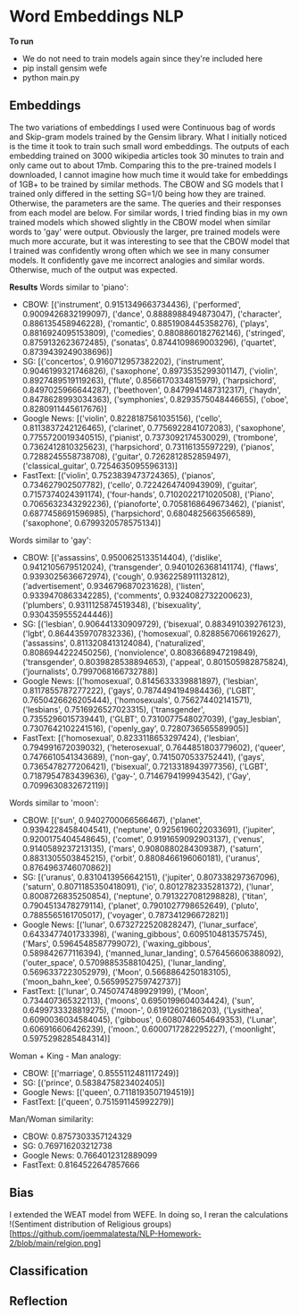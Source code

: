 # Word Embeddings NLP 
__To run__
- We do not need to train models again since they're included here
- pip install gensim wefe
- python main.py

## Embeddings
The two variations of embeddings I used were Continuous bag of words and Skip-gram models trained by the Gensim library. What I initially noticed is the time it took to train such small word embeddings. The outputs of each embedding trained on 3000 wikipedia articles took 30 minutes to train and only came out to about 17mb. Comparing this to the pre-trained models I downloaded, I cannot imagine how much time it would take for embeddings of 1GB+ to be trained by similar methods. The CBOW and SG models that I trained only differed in the setting SG=1/0 being how they are trained. Otherwise, the parameters are the same. The queries and their responses from each model are below. For similar words, I tried finding bias in my own trained models which showed slightly in the CBOW model when similar words to 'gay' were output. Obviously the larger, pre trained models were much more accurate, but it was interesting to see that the CBOW model that I trained was confidently wrong often which we see in many consumer models. It confidently gave me incorrect analogies and similar words. Otherwise, much of the output was expected.

__Results__
Words similar to 'piano':
- CBOW: [('instrument', 0.9151349663734436), ('performed', 0.9009426832199097), ('dance', 0.8888988494873047), ('character', 0.886135458946228), ('romantic', 0.8851908445358276), ('plays', 0.8816924095153809), ('comedies', 0.8808860182762146), ('stringed', 0.8759132623672485), ('sonatas', 0.8744109869003296), ('quartet', 0.8739439249038696)]   
- SG: [('concertos', 0.9160712957382202), ('instrument', 0.9046199321746826), ('saxophone', 0.8973535299301147), ('violin', 0.8927489519119263), ('flute', 0.8566170334815979), ('harpsichord', 0.8497025966644287), ('beethoven', 0.8479941487312317), ('haydn', 0.8478628993034363), ('symphonies', 0.8293575048446655), ('oboe', 0.8280911445617676)]  
- Google News: [('violin', 0.8228187561035156), ('cello', 0.8113837242126465), ('clarinet', 0.7756922841072083), ('saxophone', 0.7755720019340515), ('pianist', 0.7373092174530029), ('trombone', 0.7362412810325623), ('harpsichord', 0.73116135597229), ('pianos', 0.7288245558738708), ('guitar', 0.7262812852859497), ('classical_guitar', 0.7254635095596313)]
- FastText: [('violin', 0.7523839473724365), ('pianos', 0.734627902507782), ('cello', 0.7224264740943909), ('guitar', 0.7157374024391174), ('four-hands', 0.7102022171020508), ('Piano', 0.7065632343292236), ('pianoforte', 0.7058168649673462), ('pianist', 0.6877458691596985), ('harpsichord', 0.6804825663566589), ('saxophone', 0.6799320578575134)]

Words similar to 'gay':
- CBOW: [('assassins', 0.9500625133514404), ('dislike', 0.9412105679512024), ('transgender', 0.9401026368141174), ('flaws', 0.9393025636672974), ('cough', 0.9362258911132812), ('advertisement', 0.9346796870231628), ('listen', 0.9339470863342285), ('comments', 0.9324082732200623), ('plumbers', 0.9311125874519348), ('bisexuality', 0.9304359555244446)]
- SG: [('lesbian', 0.906441330909729), ('bisexual', 0.883491039276123), ('lgbt', 0.8644359707832336), ('homosexual', 0.8288567066192627), ('assassins', 0.8113208413124084), ('naturalized', 0.8086944222450256), ('nonviolence', 0.8083668947219849), ('transgender', 0.8039828538894653), ('appeal', 0.801505982875824), ('journalists', 0.7997068166732788)]
- Google News: [('homosexual', 0.8145633339881897), ('lesbian', 0.8117855787277222), ('gays', 0.7874494194984436), ('LGBT', 0.7650426626205444), ('homosexuals', 0.756274402141571), ('lesbians', 0.7516926527023315), ('transgender', 0.7355296015739441), ('GLBT', 0.7310077548027039), ('gay_lesbian', 0.7307642102241516), ('openly_gay', 0.7280736565589905)]
- FastText: [('homosexual', 0.8233118653297424), ('lesbian', 0.794991672039032), ('heterosexual', 0.7644851803779602), ('queer', 0.7476610541343689), ('non-gay', 0.7415070533752441), ('gays', 0.7365478277206421), ('bisexual', 0.7213318943977356), ('LGBT', 0.7187954783439636), ('gay-', 0.7146794199943542), ('Gay', 0.7099630832672119)]

Words similar to 'moon':
- CBOW: [('sun', 0.9402700066566467), ('planet', 0.9394228458404541), ('neptune', 0.9256196022033691), ('jupiter', 0.9200175404548645), ('comet', 0.9191659092903137), ('venus', 0.9140589237213135), ('mars', 0.9080880284309387), ('saturn', 0.8831305503845215), ('orbit', 0.8808466196060181), ('uranus', 0.8764963746070862)]
- SG: [('uranus', 0.8310413956642151), ('jupiter', 0.807338297367096), ('saturn', 0.8071185350418091), ('io', 0.8012782335281372), ('lunar', 0.8008726835250854), ('neptune', 
0.7913227081298828), ('titan', 0.7904513478279114), ('planet', 0.7901027798652649), ('pluto', 0.7885565161705017), ('voyager', 0.787341296672821)]
- Google News: [('lunar', 0.6732722520828247), ('lunar_surface', 0.6433477401733398), ('waning_gibbous', 0.6095104813575745), ('Mars', 0.5964548587799072), ('waxing_gibbous', 0.589842677116394), ('manned_lunar_landing', 0.576456606388092), ('outer_space', 0.5709885358810425), ('lunar_landing', 0.5696337223052979), ('Moon', 0.5668864250183105), 
('moon_bahn_kee', 0.5659952759742737)]
- FastText: [('lunar', 0.7450747489929199), ('Moon', 0.734407365322113), ('moons', 0.6950199604034424), ('sun', 0.6499733328819275), ('moon-', 0.61912602186203), ('Lysithea', 0.6090036034584045), ('gibbous', 0.6080746054649353), ('Lunar', 0.606916606426239), ('moon.', 0.6000717282295227), ('moonlight', 0.5975298285484314)]

Woman + King - Man analogy:
- CBOW: [('marriage', 0.8555112481117249)]
- SG: [('prince', 0.5838475823402405)]
- Google News: [('queen', 0.7118193507194519)]
- FastText: [('queen', 0.751591145992279)]

Man/Woman similarity:
- CBOW: 0.8757303357124329
- SG: 0.769716203212738
- Google News: 0.7664012312889099
- FastText: 0.8164522647857666


## Bias
I extended the WEAT model from WEFE. In doing so, I reran the calculations 
!(Sentiment distribution of Religious groups)[https://github.com/joemmalatesta/NLP-Homework-2/blob/main/relgion.png]

## Classification


## Reflection
